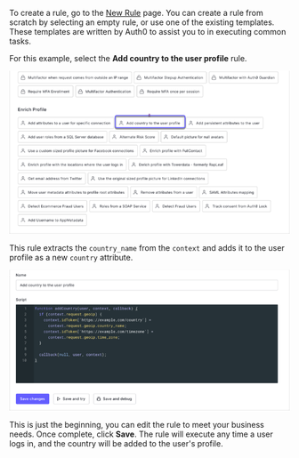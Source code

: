 To create a rule, go to the <a href="$manage_url/#/rules/new" target="_blank" rel="noreferrer">New Rule</a> page. You can create a rule from scratch by selecting an empty rule, or use one of the existing templates. These templates are written by Auth0 to assist you to in executing common tasks. 

For this example, select the **Add country to the user profile** rule.

![Empty rule](/media/articles/rules/rule-choose-add-country-template.png)

This rule extracts the `country_name` from the `context` and adds it to the user profile as a new `country` attribute.

![Add country rule](/media/articles/rules/rule-create-add-country-country.png)

This is just the beginning, you can edit the rule to meet your business needs. Once complete, click **Save**. The rule will execute any time a user logs in, and the country will be added to the user's profile.
